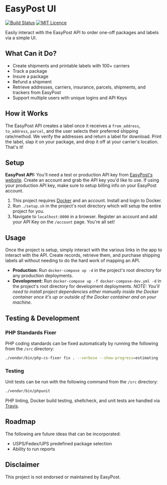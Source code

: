 # EasyPost UI

[![Build Status](https://travis-ci.org/Justintime50/easypost-ui.svg?branch=master)](https://travis-ci.org/Justintime50/easypost-ui)
[![MIT Licence](https://badges.frapsoft.com/os/mit/mit.svg?v=103)](https://opensource.org/licenses/mit-license.php)

Easily interact with the EasyPost API to order one-off packages and labels via a simple UI.

## What Can it Do?

- Create shipments and printable labels with 100+ carriers
- Track a package
- Insure a package
- Refund a shipment
- Retrieve addresses, carriers, insurance, parcels, shipments, and trackers from EasyPost
- Support multiple users with unique logins and API Keys

## How it Works

The EasyPost API creates a label once it receives a `from_address`, `to_address`, `parcel`, and the user selects their preferred shipping rate/method. We verify the addresses and return a label for download. Print the label, slap it on your package, and drop it off at your carrier's location. That's it!

## Setup

**EasyPost API:** You'll need a test or production API key from [EasyPost's website](https://easypost.com). Create an account and grab the API key you'd like to use. If using your production API key, make sure to setup billing info on your EasyPost account.

1) This project requires [Docker](https://www.docker.com/products/docker-desktop) and an account. Install and login to Docker.
2) Run `./setup.sh` in the project's root directory which will setup the entire project for you.
3) Navigate to `localhost:8000` in a browser. Register an account and add your API Key on the `/account` page. You're all set!

## Usage

Once the project is setup, simply interact with the various links in the app to interact with the API. Create records, retrieve them, and purchase shipping labels all without needing to do the hard work of mapping an API. 

- **Production:** Run `docker-compose up -d` in the project's root directory for any production deployments.
- **Development:** Run `docker-compose up -f docker-compose-dev.yml -d` in the project's root directory for development deployments. <i>NOTE: You'll need to install project dependencies either manually inside the Docker container once it's up or outside of the Docker container and on your machine.</i>

## Testing & Development

### PHP Standards Fixer

PHP coding standards can be fixed automatically by running the following from the `/src` directory: 

```bash
./vendor/bin/php-cs-fixer fix . --verbose --show-progress=estimating
```

### Testing

Unit tests can be run with the following command from the `/src` directory:

```bash
./vendor/bin/phpunit
```

PHP linting, Docker build testing, shellcheck, and unit tests are handled via [Travis](https://travis-ci.org/Justintime50/easypost-ui).

## Roadmap

The following are future ideas that can be incorporated:
- USPS/Fedex/UPS predefined package selection
- Ability to run reports

## Disclaimer

This project is not endorsed or maintained by EasyPost.
